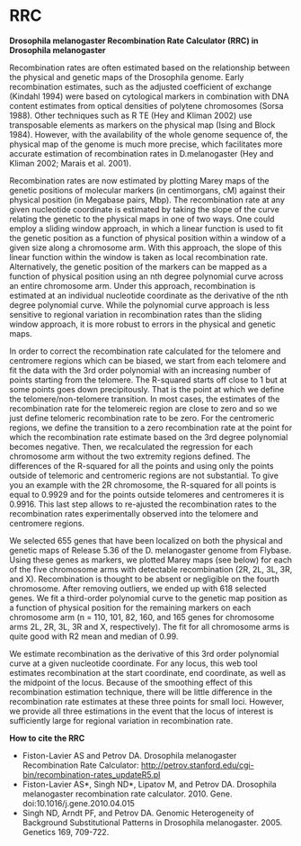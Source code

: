 # RRC
<b>Drosophila melanogaster Recombination Rate Calculator (RRC) in </i>Drosophila melanogaster</i></b>

Recombination rates are often estimated based on the relationship between the physical and genetic maps of the Drosophila genome.  Early recombination estimates, such as the adjusted coefficient of exchange (Kindahl 1994) were based on cytological markers in combination with DNA content estimates from optical densities of polytene chromosomes (Sorsa 1988).  Other techniques such as R TE (Hey and Kliman 2002) use transposable elements as markers on the physical map (Ising and Block 1984). However, with the availability of the whole genome sequence of, the physical map of the genome is much more precise, which facilitates more accurate estimation of recombination rates in D.melanogaster (Hey and Kliman 2002; Marais et al. 2001).

Recombination rates are now estimated by plotting Marey maps of the genetic positions of molecular markers (in centimorgans, cM) against their physical position (in Megabase pairs, Mbp). The recombination rate at any given nucleotide coordinate is estimated by taking the slope of the curve relating the genetic to the physical maps in one of two ways. One could employ a sliding window approach, in which a linear function is used to fit the genetic position as a function of physical position within a window of a given size along a chromosome arm.  With this approach, the slope of this linear function within the window is taken as local recombination rate.  Alternatively, the genetic position of the markers can be mapped as a function of physical position using an nth degree polynomial curve across an entire chromosome arm.  Under this approach, recombination is estimated at an individual nucleotide coordinate as the derivative of the nth degree polynomial curve.  While the polynomial curve approach is less sensitive to regional variation in recombination rates than the sliding window approach, it is more robust to errors in the physical and genetic maps.

In order to correct the recombination rate calculated for the telomere and centromere regions which can be biased, we start from each telomere and fit the data with the 3rd order polynomial with an increasing number of points starting from the telomere. The R-squared starts off close to 1 but at some points goes down precipitously. That is the point at which we define the telomere/non-telomere transition. In most cases, the estimates of the recombination rate for the telomereic region are close to zero and so we just define telomeric recombination rate to be zero. For the centromeric regions, we define the transition to a zero recombination rate at the point for which the recombination rate estimate based on the 3rd degree polynomial becomes negative. Then, we recalculated the regression for each chromosome arm without the two extremity regions defined. The differences of the R-squared for all the points and using only the points outside of telemoric and centromeric regions are not substantial. To give you an example with the 2R chromosome, the R-squared for all points is equal to 0.9929 and for the points outside telomeres and centromeres it is 0.9916. This last step allows to re-ajusted the recombination rates to the recombination rates experimentally observed into the telomere and centromere regions.

We selected 655 genes that have been localized on both the physical and genetic maps of Release 5.36 of the D. melanogaster genome from Flybase. Using these genes as markers, we plotted Marey maps (see below) for each of the five chromosome arms with detectable recombination (2R, 2L, 3L, 3R, and X). Recombination is thought to be absent or negligible on the fourth chromosome. After removing outliers, we ended up with 618 selected genes. We fit a third-order polynomial curve to the genetic map position as a function of physical position for the remaining markers on each chromosome arm (n = 110, 101, 82, 160, and 165 genes for chromosome arms 2L, 2R, 3L, 3R and X, respectively). The fit for all chromosome arms is quite good with R2 mean and median of 0.99.

We estimate recombination as the derivative of this 3rd order polynomial curve at a given nucleotide coordinate. For any locus, this web tool estimates recombination at the start coordinate, end coordinate, as well as the midpoint of the locus. Because of the smoothing effect of this recombination estimation technique, there will be little difference in the recombination rate estimates at these three points for small loci. However, we provide all three estimations in the event that the locus of interest is sufficiently large for regional variation in recombination rate.

<b>How to cite the RRC</b>
- Fiston-Lavier AS and Petrov DA. Drosophila melanogaster Recombination Rate Calculator: http://petrov.stanford.edu/cgi-bin/recombination-rates_updateR5.pl
- Fiston-Lavier AS*, Singh ND*, Lipatov M, and Petrov DA. Drosophila melanogaster recombination rate calculator. 2010. Gene. doi:10.1016/j.gene.2010.04.015
- Singh ND, Arndt PF, and Petrov DA. Genomic Heterogeneity of Background Substitutional Patterns in Drosophila melanogaster. 2005. Genetics 169, 709-722.
